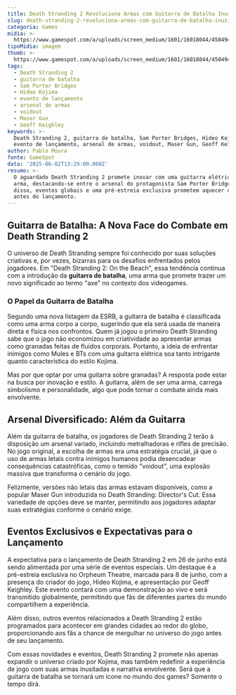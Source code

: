 ```yaml
---
title: Death Stranding 2 Revoluciona Armas com Guitarra de Batalha Inusitada
slug: death-stranding-2-revoluciona-armas-com-guitarra-de-batalha-inusitada
categoria: Games
midia: >-
  https://www.gamespot.com/a/uploads/screen_medium/1601/16018044/4504947-ds2-axe.jpg
tipoMidia: imagem
thumb: >-
  https://www.gamespot.com/a/uploads/screen_medium/1601/16018044/4504947-ds2-axe.jpg
tags:
  - Death Stranding 2
  - guitarra de batalha
  - Sam Porter Bridges
  - Hideo Kojima
  - evento de lançamento
  - arsenal de armas
  - voidout
  - Maser Gun
  - Geoff Keighley
keywords: >-
  Death Stranding 2, guitarra de batalha, Sam Porter Bridges, Hideo Kojima,
  evento de lançamento, arsenal de armas, voidout, Maser Gun, Geoff Keighley
author: Pablo Moura
fonte: GameSpot
data: '2025-06-02T13:29:00.000Z'
resumo: >-
  O aguardado Death Stranding 2 promete inovar com uma guitarra elétrica como
  arma, destacando-se entre o arsenal do protagonista Sam Porter Bridges. Além
  disso, eventos globais e uma pré-estreia exclusiva prometem aquecer os fãs
  antes do lançamento.
---
```

## Guitarra de Batalha: A Nova Face do Combate em Death Stranding 2

O universo de Death Stranding sempre foi conhecido por suas soluções criativas e, por vezes, bizarras para os desafios enfrentados pelos jogadores. Em "Death Stranding 2: On the Beach", essa tendência continua com a introdução da **guitarra de batalha**, uma arma que promete trazer um novo significado ao termo "axe" no contexto dos videogames.

### O Papel da Guitarra de Batalha

Segundo uma nova listagem da ESRB, a guitarra de batalha é classificada como uma arma corpo a corpo, sugerindo que ela será usada de maneira direta e física nos confrontos. Quem já jogou o primeiro Death Stranding sabe que o jogo não economizou em criatividade ao apresentar armas como granadas feitas de fluidos corporais. Portanto, a ideia de enfrentar inimigos como Mules e BTs com uma guitarra elétrica soa tanto intrigante quanto característica do estilo Kojima.

Mas por que optar por uma guitarra sobre granadas? A resposta pode estar na busca por inovação e estilo. A guitarra, além de ser uma arma, carrega simbolismo e personalidade, algo que pode tornar o combate ainda mais envolvente.

## Arsenal Diversificado: Além da Guitarra

Além da guitarra de batalha, os jogadores de Death Stranding 2 terão à disposição um arsenal variado, incluindo metralhadoras e rifles de precisão. No jogo original, a escolha de armas era uma estratégia crucial, já que o uso de armas letais contra inimigos humanos podia desencadear consequências catastróficas, como o temido "voidout", uma explosão massiva que transforma o cenário do jogo.

Felizmente, versões não letais das armas estavam disponíveis, como a popular Maser Gun introduzida no Death Stranding: Director's Cut. Essa variedade de opções deve se manter, permitindo aos jogadores adaptar suas estratégias conforme o cenário exige.

## Eventos Exclusivos e Expectativas para o Lançamento

A expectativa para o lançamento de Death Stranding 2 em 26 de junho está sendo alimentada por uma série de eventos especiais. Um destaque é a pré-estreia exclusiva no Orpheum Theatre, marcada para 8 de junho, com a presença do criador do jogo, Hideo Kojima, e apresentação por Geoff Keighley. Este evento contará com uma demonstração ao vivo e será transmitido globalmente, permitindo que fãs de diferentes partes do mundo compartilhem a experiência.

Além disso, outros eventos relacionados a Death Stranding 2 estão programados para acontecer em grandes cidades ao redor do globo, proporcionando aos fãs a chance de mergulhar no universo do jogo antes de seu lançamento.

Com essas novidades e eventos, Death Stranding 2 promete não apenas expandir o universo criado por Kojima, mas também redefinir a experiência de jogo com suas armas inusitadas e narrativa envolvente. Será que a guitarra de batalha se tornará um ícone no mundo dos games? Somente o tempo dirá.


